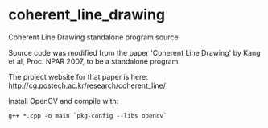 # coherent_line_drawing
Coherent Line Drawing standalone program source

Source code was modified from the paper 'Coherent Line Drawing' by Kang et al, Proc. NPAR 2007, to be a standalone program.

The project website for that paper is here:
  http://cg.postech.ac.kr/research/coherent_line/

Install OpenCV and compile with:

```
g++ *.cpp -o main `pkg-config --libs opencv`
```
